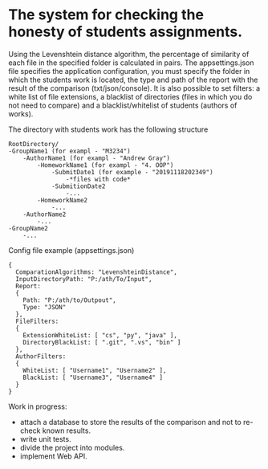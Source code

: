 # The system for checking the honesty of students assignments. 
Using the Levenshtein distance algorithm, the percentage of similarity of each file in the specified folder is calculated in pairs. The appsettings.json file specifies the application configuration, you must specify the folder in which the students work is located, the type and path of the report with the result of the comparison (txt/json/console). It is also possible to set filters: a white list of file extensions, a blacklist of directories (files in which you do not need to compare) and a blacklist/whitelist of students (authors of works). 

The directory with students work has the following structure
```
RootDirectory/
-GroupName1 (for exampl - "M3234")
	-AuthorName1 (for exampl - "Andrew Gray")
		-HomeworkName1 (for exampl - "4. OOP")
			-SubmitDate1 (for example - "20191118202349")
				-*files with code*
			-SubmitionDate2
				-...
		-HomeworkName2
			-...
	-AuthorName2
		-...
-GroupName2
	-...
```

Сonfig file example (appsettings.json)
```
{
  ComparationAlgorithms: "LevenshteinDistance",
  InputDirectoryPath: "P:/ath/To/Input",
  Report:
  {
    Path: "P:/ath/to/Outpout",
    Type: "JSON"
  },
  FileFilters:
  {
    ExtensionWhiteList: [ "cs", "py", "java" ],
    DirectoryBlackList: [ ".git", ".vs", "bin" ]
  },
  AuthorFilters:
  {
    WhiteList: [ "Username1", "Username2" ],
    BlackList: [ "Username3", "Username4" ]
  }
}
```

Work in progress: 
* attach a database to store the results of the comparison and not to re-check known results. 
* write unit tests.
* divide the project into modules. 
* implement Web API.
